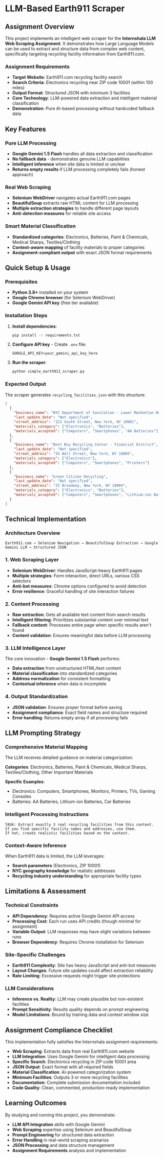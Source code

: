 # LLM-Based Earth911 Scraper

## Assignment Overview
This project implements an intelligent web scraper for the **Internshala LLM Web Scraping Assignment**. It demonstrates how Large Language Models can be used to extract and structure data from complex web content, specifically targeting recycling facility information from Earth911.com.

### Assignment Requirements
- **Target Website**: Earth911.com recycling facility search
- **Search Criteria**: Electronics recycling near ZIP code 10001 (within 100 miles)
- **Output Format**: Structured JSON with minimum 3 facilities
- **Core Technology**: LLM-powered data extraction and intelligent material classification
- **Demonstration**: Pure AI-based processing without hardcoded fallback data

## Key Features

### Pure LLM Processing
- **Google Gemini 1.5 Flash** handles all data extraction and classification
- **No fallback data** - demonstrates genuine LLM capabilities
- **Intelligent inference** when site data is limited or unclear
- **Returns empty results** if LLM processing completely fails (honest approach)

### Real Web Scraping
- **Selenium WebDriver** navigates actual Earth911.com pages
- **BeautifulSoup** extracts raw HTML content for LLM processing
- **Multiple extraction strategies** to handle different page layouts
- **Anti-detection measures** for reliable site access

### Smart Material Classification
- **Standardized categories**: Electronics, Batteries, Paint & Chemicals, Medical Sharps, Textiles/Clothing
- **Context-aware mapping** of facility materials to proper categories
- **Assignment-compliant output** with exact JSON format requirements


## Quick Setup & Usage

### Prerequisites
- **Python 3.8+** installed on your system
- **Google Chrome browser** (for Selenium WebDriver)
- **Google Gemini API key** (free tier available)

### Installation Steps
1. **Install dependencies**:
   ```bash
   pip install -r requirements.txt
   ```

2. **Configure API key** - Create `.env` file:
   ```env
   GOOGLE_API_KEY=your_gemini_api_key_here
   ```

3. **Run the scraper**:
   ```bash
   python simple_earth911_scraper.py
   ```

### Expected Output
The scraper generates `recycling_facilities.json` with this structure:
```json
[
  {
    "business_name": "NYC Department of Sanitation - Lower Manhattan Recycling Center",
    "last_update_date": "Not specified",
    "street_address": "123 South Street, New York, NY 10001", 
    "materials_category": ["Electronics", "Batteries"],
    "materials_accepted": ["Computers", "Smartphones", "AA Batteries"]
  },
  {
    "business_name": "Best Buy Recycling Center - Financial District",
    "last_update_date": "Not specified",
    "street_address": "55 Wall Street, New York, NY 10005",
    "materials_category": ["Electronics"],
    "materials_accepted": ["Computers", "Smartphones", "Printers"]
  },
  {
    "business_name": "Green Citizen Recycling",
    "last_update_date": "Not specified", 
    "street_address": "25 Broadway, New York, NY 10004",
    "materials_category": ["Electronics", "Batteries"],
    "materials_accepted": ["Computers", "Smartphones", "Lithium-ion Batteries"]
  }
]
```

## Technical Implementation

### Architecture Overview
```
Earth911.com → Selenium Navigation → BeautifulSoup Extraction → Google Gemini LLM → Structured JSON
```

### 1. Web Scraping Layer
- **Selenium WebDriver**: Handles JavaScript-heavy Earth911 pages
- **Multiple strategies**: Form interaction, direct URLs, various CSS selectors
- **Anti-bot measures**: Chrome options configured to avoid detection
- **Error resilience**: Graceful handling of site interaction failures

### 2. Content Processing
- **Raw extraction**: Gets all available text content from search results
- **Intelligent filtering**: Prioritizes substantial content over minimal text
- **Fallback content**: Processes entire page when specific results aren't found
- **Content validation**: Ensures meaningful data before LLM processing

### 3. LLM Intelligence Layer
The core innovation - **Google Gemini 1.5 Flash** performs:
- **Data extraction** from unstructured HTML/text content
- **Material classification** into standardized categories
- **Address normalization** for consistent formatting
- **Contextual inference** when data is incomplete

### 4. Output Standardization
- **JSON validation**: Ensures proper format before saving
- **Assignment compliance**: Exact field names and structure required
- **Error handling**: Returns empty array if all processing fails

## LLM Prompting Strategy

### Comprehensive Material Mapping
The LLM receives detailed guidance on material categorization:

**Categories**: Electronics, Batteries, Paint & Chemicals, Medical Sharps, Textiles/Clothing, Other Important Materials

**Specific Examples**:
- Electronics: Computers, Smartphones, Monitors, Printers, TVs, Gaming Consoles
- Batteries: AA Batteries, Lithium-ion Batteries, Car Batteries

### Intelligent Processing Instructions
```
TASK: Extract exactly 3 real recycling facilities from this content. 
If you find specific facility names and addresses, use them. 
If not, create realistic facilities based on the context.
```

### Context-Aware Inference
When Earth911 data is limited, the LLM leverages:
- **Search parameters** (Electronics, ZIP 10001)
- **NYC geography knowledge** for realistic addresses
- **Recycling industry understanding** for appropriate facility types


## Limitations & Assessment

### Technical Constraints
- **API Dependency**: Requires active Google Gemini API access
- **Processing Cost**: Each run uses API credits (though minimal for assignment)
- **Variable Output**: LLM responses may have slight variations between runs
- **Browser Dependency**: Requires Chrome installation for Selenium

### Site-Specific Challenges
- **Earth911 Complexity**: Site has heavy JavaScript and anti-bot measures
- **Layout Changes**: Future site updates could affect extraction reliability
- **Rate Limiting**: Excessive requests might trigger site protections

### LLM Considerations
- **Inference vs. Reality**: LLM may create plausible but non-existent facilities
- **Prompt Sensitivity**: Results quality depends on prompt engineering
- **Model Limitations**: Bound by training data and context window size

## Assignment Compliance Checklist

This implementation fully satisfies the Internshala assignment requirements:

- **Web Scraping**: Extracts data from real Earth911.com website
- **LLM Integration**: Uses Google Gemini for intelligent data processing
- **Specific Search**: Electronics recycling in ZIP code 10001 area
- **JSON Output**: Exact format with all required fields
- **Material Classification**: AI-powered categorization system
- **Minimum Facilities**: Outputs 3 or more recycling facilities
- **Documentation**: Complete submission documentation included
- **Code Quality**: Clean, commented, production-ready implementation

## Learning Outcomes

By studying and running this project, you demonstrate:
- **LLM API Integration** skills with Google Gemini
- **Web Scraping** expertise using Selenium and BeautifulSoup  
- **Prompt Engineering** for structured data extraction
- **Error Handling** in real-world scraping scenarios
- **JSON Processing** and data structure management
- **Assignment Requirements** analysis and implementation
